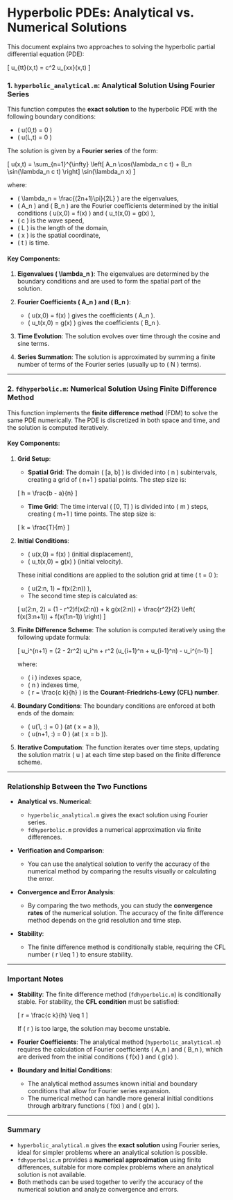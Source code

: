 # Hyperbolic PDEs: Analytical vs. Numerical Solutions

This document explains two approaches to solving the hyperbolic partial differential equation (PDE):

\[
u_{tt}(x,t) = c^2 u_{xx}(x,t)
\]

### 1. `hyperbolic_analytical.m`: Analytical Solution Using Fourier Series

This function computes the **exact solution** to the hyperbolic PDE with the following boundary conditions:
- \( u(0,t) = 0 \)
- \( u(L,t) = 0 \)

The solution is given by a **Fourier series** of the form:

\[
u(x,t) = \sum_{n=1}^{\infty} \left[ A_n \cos(\lambda_n c t) + B_n \sin(\lambda_n c t) \right] \sin(\lambda_n x)
\]

where:
- \( \lambda_n = \frac{(2n+1)\pi}{2L} \) are the eigenvalues,
- \( A_n \) and \( B_n \) are the Fourier coefficients determined by the initial conditions \( u(x,0) = f(x) \) and \( u_t(x,0) = g(x) \),
- \( c \) is the wave speed,
- \( L \) is the length of the domain,
- \( x \) is the spatial coordinate,
- \( t \) is time.

#### Key Components:
1. **Eigenvalues \( \lambda_n \)**: 
   The eigenvalues are determined by the boundary conditions and are used to form the spatial part of the solution.

2. **Fourier Coefficients \( A_n \) and \( B_n \)**: 
   - \( u(x,0) = f(x) \) gives the coefficients \( A_n \).
   - \( u_t(x,0) = g(x) \) gives the coefficients \( B_n \).

3. **Time Evolution**: 
   The solution evolves over time through the cosine and sine terms.

4. **Series Summation**: 
   The solution is approximated by summing a finite number of terms of the Fourier series (usually up to \( N \) terms).

---

### 2. `fdhyperbolic.m`: Numerical Solution Using Finite Difference Method

This function implements the **finite difference method** (FDM) to solve the same PDE numerically. The PDE is discretized in both space and time, and the solution is computed iteratively.

#### Key Components:
1. **Grid Setup**:
   - **Spatial Grid**: The domain \( [a, b] \) is divided into \( n \) subintervals, creating a grid of \( n+1 \) spatial points. The step size is:
   
   \[
   h = \frac{b - a}{n}
   \]
   
   - **Time Grid**: The time interval \( [0, T] \) is divided into \( m \) steps, creating \( m+1 \) time points. The step size is:
   
   \[
   k = \frac{T}{m}
   \]

2. **Initial Conditions**:
   - \( u(x,0) = f(x) \) (initial displacement),
   - \( u_t(x,0) = g(x) \) (initial velocity).

   These initial conditions are applied to the solution grid at time \( t = 0 \):
   - \( u(2:n, 1) = f(x(2:n)) \),
   - The second time step is calculated as:

   \[
   u(2:n, 2) = (1 - r^2)f(x(2:n)) + k g(x(2:n)) + \frac{r^2}{2} \left( f(x(3:n+1)) + f(x(1:n-1)) \right)
   \]

3. **Finite Difference Scheme**:
   The solution is computed iteratively using the following update formula:

   \[
   u_i^{n+1} = (2 - 2r^2) u_i^n + r^2 (u_{i+1}^n + u_{i-1}^n) - u_i^{n-1}
   \]

   where:
   - \( i \) indexes space,
   - \( n \) indexes time,
   - \( r = \frac{c k}{h} \) is the **Courant-Friedrichs-Lewy (CFL) number**.

4. **Boundary Conditions**:
   The boundary conditions are enforced at both ends of the domain:
   - \( u(1, :) = 0 \) (at \( x = a \)),
   - \( u(n+1, :) = 0 \) (at \( x = b \)).

5. **Iterative Computation**:
   The function iterates over time steps, updating the solution matrix \( u \) at each time step based on the finite difference scheme.

---

### Relationship Between the Two Functions

- **Analytical vs. Numerical**: 
  - `hyperbolic_analytical.m` gives the exact solution using Fourier series.
  - `fdhyperbolic.m` provides a numerical approximation via finite differences.

- **Verification and Comparison**:
  - You can use the analytical solution to verify the accuracy of the numerical method by comparing the results visually or calculating the error.

- **Convergence and Error Analysis**:
  - By comparing the two methods, you can study the **convergence rates** of the numerical solution. The accuracy of the finite difference method depends on the grid resolution and time step.

- **Stability**:
  - The finite difference method is conditionally stable, requiring the CFL number \( r \leq 1 \) to ensure stability.
  
---

### Important Notes

- **Stability**: The finite difference method (`fdhyperbolic.m`) is conditionally stable. For stability, the **CFL condition** must be satisfied:
  
  \[
  r = \frac{c k}{h} \leq 1
  \]
  
  If \( r \) is too large, the solution may become unstable.

- **Fourier Coefficients**: The analytical method (`hyperbolic_analytical.m`) requires the calculation of Fourier coefficients \( A_n \) and \( B_n \), which are derived from the initial conditions \( f(x) \) and \( g(x) \).

- **Boundary and Initial Conditions**: 
  - The analytical method assumes known initial and boundary conditions that allow for Fourier series expansion.
  - The numerical method can handle more general initial conditions through arbitrary functions \( f(x) \) and \( g(x) \).

---

### Summary

- `hyperbolic_analytical.m` gives the **exact solution** using Fourier series, ideal for simpler problems where an analytical solution is possible.
- `fdhyperbolic.m` provides a **numerical approximation** using finite differences, suitable for more complex problems where an analytical solution is not available.
- Both methods can be used together to verify the accuracy of the numerical solution and analyze convergence and errors.
